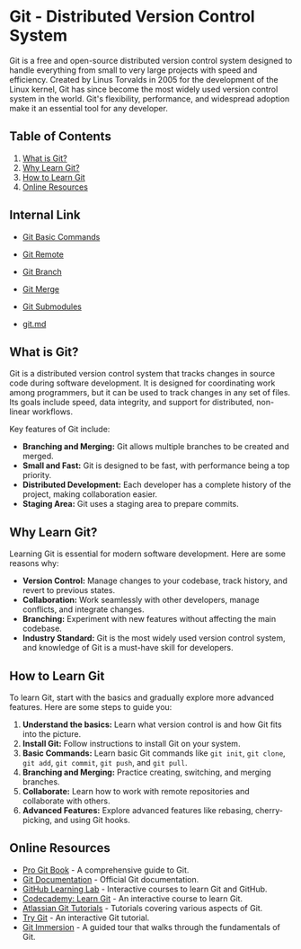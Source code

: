 # Git - Distributed Version Control System

Git is a free and open-source distributed version control system designed to handle everything from small to very large projects with speed and efficiency. Created by Linus Torvalds in 2005 for the development of the Linux kernel, Git has since become the most widely used version control system in the world. Git's flexibility, performance, and widespread adoption make it an essential tool for any developer.

## Table of Contents

1. [What is Git?](#what-is-git)
2. [Why Learn Git?](#why-learn-git)
3. [How to Learn Git](#how-to-learn-git)
4. [Online Resources](#online-resources)

## Internal Link

- [Git Basic Commands](/Tools/VCS/Git/01.Git.Basic.md)
- [Git Remote](/Tools/VCS/Git/02.Git.Remote.md)
- [Git Branch](/Tools/VCS/Git/03.Git.Branch.md)
- [Git Merge](/Tools/VCS/Git/04.Git.Merge.md)
- [Git Submodules](/Tools/VCS/Git/05.Git.Submodule.md)

- [git.md](./git.md)

## What is Git?

Git is a distributed version control system that tracks changes in source code during software development. It is designed for coordinating work among programmers, but it can be used to track changes in any set of files. Its goals include speed, data integrity, and support for distributed, non-linear workflows.

Key features of Git include:

- **Branching and Merging:** Git allows multiple branches to be created and merged.
- **Small and Fast:** Git is designed to be fast, with performance being a top priority.
- **Distributed Development:** Each developer has a complete history of the project, making collaboration easier.
- **Staging Area:** Git uses a staging area to prepare commits.

## Why Learn Git?

Learning Git is essential for modern software development. Here are some reasons why:

- **Version Control:** Manage changes to your codebase, track history, and revert to previous states.
- **Collaboration:** Work seamlessly with other developers, manage conflicts, and integrate changes.
- **Branching:** Experiment with new features without affecting the main codebase.
- **Industry Standard:** Git is the most widely used version control system, and knowledge of Git is a must-have skill for developers.

## How to Learn Git

To learn Git, start with the basics and gradually explore more advanced features. Here are some steps to guide you:

1. **Understand the basics:** Learn what version control is and how Git fits into the picture.
2. **Install Git:** Follow instructions to install Git on your system.
3. **Basic Commands:** Learn basic Git commands like `git init`, `git clone`, `git add`, `git commit`, `git push`, and `git pull`.
4. **Branching and Merging:** Practice creating, switching, and merging branches.
5. **Collaborate:** Learn how to work with remote repositories and collaborate with others.
6. **Advanced Features:** Explore advanced features like rebasing, cherry-picking, and using Git hooks.

## Online Resources

- [Pro Git Book](https://git-scm.com/book/en/v2) - A comprehensive guide to Git.
- [Git Documentation](https://git-scm.com/doc) - Official Git documentation.
- [GitHub Learning Lab](https://lab.github.com/) - Interactive courses to learn Git and GitHub.
- [Codecademy: Learn Git](https://www.codecademy.com/learn/learn-git) - An interactive course to learn Git.
- [Atlassian Git Tutorials](https://www.atlassian.com/git/tutorials) - Tutorials covering various aspects of Git.
- [Try Git](https://try.github.io/) - An interactive Git tutorial.
- [Git Immersion](http://gitimmersion.com/) - A guided tour that walks through the fundamentals of Git.
